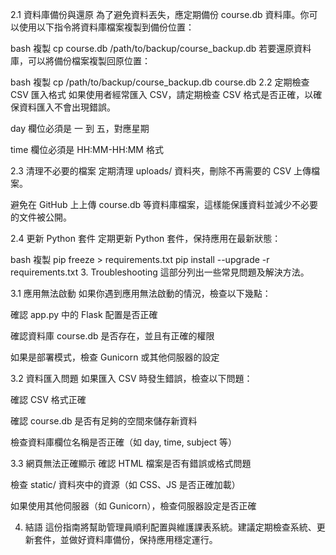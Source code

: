 2.1 資料庫備份與還原
為了避免資料丟失，應定期備份 course.db 資料庫。你可以使用以下指令將資料庫檔案複製到備份位置：

bash
複製
cp course.db /path/to/backup/course_backup.db
若要還原資料庫，可以將備份檔案複製回原位置：

bash
複製
cp /path/to/backup/course_backup.db course.db
2.2 定期檢查 CSV 匯入格式
如果使用者經常匯入 CSV，請定期檢查 CSV 格式是否正確，以確保資料匯入不會出現錯誤。

day 欄位必須是 一 到 五，對應星期

time 欄位必須是 HH:MM-HH:MM 格式

2.3 清理不必要的檔案
定期清理 uploads/ 資料夾，刪除不再需要的 CSV 上傳檔案。

避免在 GitHub 上上傳 course.db 等資料庫檔案，這樣能保護資料並減少不必要的文件被公開。

2.4 更新 Python 套件
定期更新 Python 套件，保持應用在最新狀態：

bash
複製
pip freeze > requirements.txt
pip install --upgrade -r requirements.txt
3. Troubleshooting
這部分列出一些常見問題及解決方法。

3.1 應用無法啟動
如果你遇到應用無法啟動的情況，檢查以下幾點：

確認 app.py 中的 Flask 配置是否正確

確認資料庫 course.db 是否存在，並且有正確的權限

如果是部署模式，檢查 Gunicorn 或其他伺服器的設定

3.2 資料匯入問題
如果匯入 CSV 時發生錯誤，檢查以下問題：

確認 CSV 格式正確

確認 course.db 是否有足夠的空間來儲存新資料

檢查資料庫欄位名稱是否正確（如 day, time, subject 等）

3.3 網頁無法正確顯示
確認 HTML 檔案是否有錯誤或格式問題

檢查 static/ 資料夾中的資源（如 CSS、JS 是否正確加載）

如果使用其他伺服器（如 Gunicorn），檢查伺服器設定是否正確

4. 結語
這份指南將幫助管理員順利配置與維護課表系統。建議定期檢查系統、更新套件，並做好資料庫備份，保持應用穩定運行。

